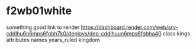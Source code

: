 # f2wb01white

something good
link to render https://dashboard.render.com/web/srv-cddlhu6n6mps6fgbh7k0/deploys/dep-cddlhuun6mps6fgbha40
class kings
attributes
names 
years_ruled
kingdom
